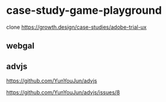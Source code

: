 # case-study-game-playground


clone https://growth.design/case-studies/adobe-trial-ux

##  webgal

## advjs

https://github.com/YunYouJun/advjs


https://github.com/YunYouJun/advjs/issues/8
